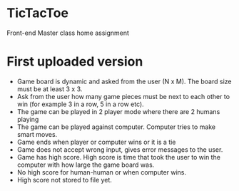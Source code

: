 # TicTacToe
Front-end Master class home assignment

# First uploaded version
- Game board is dynamic and asked from the user (N x M). The board size must be at least 3 x 3.
- Ask from the user how many game pieces must be next to each other to win (for example 3 in a row, 5 in a row etc). 
- The game can be played in 2 player mode where there are 2 humans playing
- The game can be played against computer. Computer tries to make smart moves.
- Game ends when player or computer wins or it is a tie
- Game does not accept wrong input, gives error messages to the user.
- Game has high score. High score is time that took the user to win the computer with how large the game board was.
- No high score for human-human or when computer wins.
- High score not stored to file yet.
  
  
  
